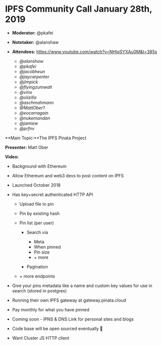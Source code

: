 # IPFS Community Call January 28th, 2019

-   **Moderator:** @pkafei
-   **Notetaker:** @alanshaw
-   **Attendees:** https://www.youtube.com/watch?v=NHIqSYXAu0M&t=385s

    -   _@alanshaw_
    -   _@pkafei_
    -   _@jacobheun_
    -   _@jaycarpenter_
    -   _@jimpick_
    -   _@flyingzumwalt_
    -   _@vmx_
    -   _@olizilla_
    -   _@aschmahmann_
    -   _@MattOber1_
    -   _@eocarragain_
    -   _@nukemandan_
    -   _@jamiew_
    -   _@prfnv_

  
  


**Main Topic:**The IPFS Pinata Project

**Presenter:** Matt Ober

**Video:**

-   Background with Ethereum
-   Allow Ethereum and web3 devs to post content on IPFS
-   Launched October 2018
-   Has key+secret authenticated HTTP API

    -   Upload file to pin
    -   Pin by existing hash
    -   Pin list (per user)

        -   Search via

            -   Meta
            -   When pinned
            -   Pin size
            -   \+ more

        -   Pagination

    -   \+ more endpoints

-   Give your pins metadata like a name and custom key values for use in search (stored in postgres)
-   Running their own IPFS gateway at gateway.pinata.cloud
-   Pay monthly for what you have pinned
-   Coming soon - IPNS & DNS Link for personal sites and blogs
-   Code base will be open sourced eventually 🙌
-   Want Cluster JS HTTP client
